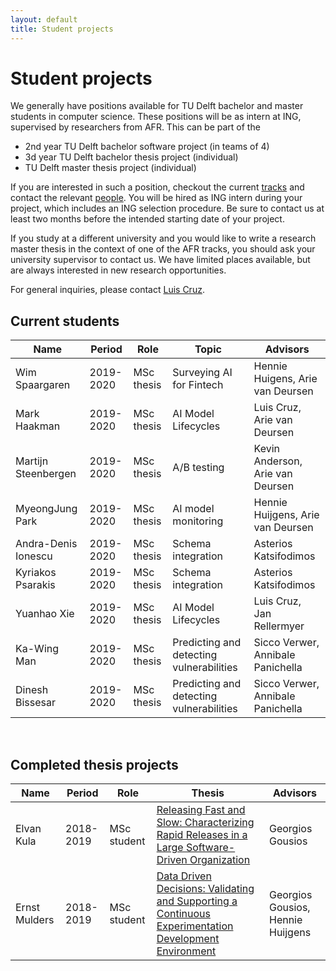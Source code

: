 ```yaml
---
layout: default
title: Student projects
---
```


# Student projects

We generally have positions available for TU Delft bachelor and master students in computer science.
These positions will be as intern at ING, supervised by researchers from AFR.
This can be part of the

- 2nd year TU Delft bachelor software project (in teams of 4)
- 3d year TU Delft bachelor thesis project (individual)
- TU Delft master thesis project (individual)

If you are interested in such a position, checkout the current [tracks](tracks.html) and contact the relevant [people](people.html). You will be hired as ING intern during your project, which includes an ING selection procedure. Be sure to contact us at least two months before the intended starting date of your project.

If you study at a different university and you would like to write a research master thesis in the context of one of the AFR tracks, you should ask your university supervisor to contact us. We have limited places available, but are always interested in new research opportunities.

For general inquiries, please contact [Luis Cruz][luis].

[luis]: http://luiscruz.github.io/



## Current students

Name | Period | Role | Topic | Advisors
--|--|--|--|--
Wim Spaargaren      | 2019-2020 | MSc thesis | Surveying AI for Fintech | Hennie Huigens, Arie van Deursen
Mark Haakman        | 2019-2020 | MSc thesis | AI Model Lifecycles      | Luis Cruz, Arie van Deursen
Martijn Steenbergen | 2019-2020 | MSc thesis | A/B testing              | Kevin Anderson, Arie van Deursen
MyeongJung Park     | 2019-2020 | MSc thesis | AI model monitoring      | Hennie Huijgens, Arie van Deursen
Andra-Denis Ionescu | 2019-2020 | MSc thesis | Schema integration       | Asterios Katsifodimos
Kyriakos Psarakis   | 2019-2020 | MSc thesis | Schema integration       | Asterios Katsifodimos
Yuanhao Xie         | 2019-2020 | MSc thesis | AI Model Lifecycles      | Luis Cruz, Jan Rellermyer
Ka-Wing Man         | 2019-2020 | MSc thesis | Predicting and detecting vulnerabilities     | Sicco Verwer, Annibale Panichella
Dinesh Bissesar     | 2019-2020 | MSc thesis | Predicting and detecting vulnerabilities     | Sicco Verwer, Annibale Panichella

<br/>

## Completed thesis projects

Name | Period | Role | Thesis | Advisors
--|--|--|--|--
Elvan Kula | 2018-2019 | MSc student | [Releasing Fast and Slow: Characterizing Rapid Releases in a Large Software-Driven Organization](https://repository.tudelft.nl/islandora/object/uuid%3A9660c5a3-6ef8-4c6a-b5cf-3994b60d754b?collection=education) | Georgios Gousios
Ernst Mulders | 2018-2019 | MSc student | [Data Driven Decisions: Validating and Supporting a Continuous Experimentation Development Environment](https://repository.tudelft.nl/islandora/object/uuid%3A08f2c0b4-2aa8-4e12-9b58-073dcdfb4553?collection=education) | Georgios Gousios, Hennie Huijgens
